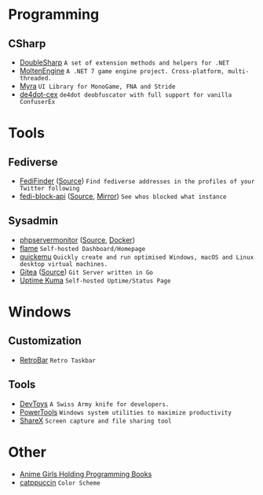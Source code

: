 # Programming
## CSharp
- [DoubleSharp](https://github.com/daeken/DoubleSharp) `A set of extension methods and helpers for .NET`
- [MoltenEngine](https://github.com/Syncaidius/MoltenEngine) `A .NET 7 game engine project. Cross-platform, multi-threaded.`
- [Myra](https://github.com/rds1983/Myra) `UI Library for MonoGame, FNA and Stride`
- [de4dot-cex](https://github.com/ViRb3/de4dot-cex) `de4dot deobfuscator with full support for vanilla ConfuserEx`

# Tools
## Fediverse
- [FediFinder](https://finder.dariox.club) ([Source](https://github.com/lucahammer/fedifinder)) `Find fediverse addresses in the profiles of your Twitter following`
- [fedi-block-api](https://github.com/ktwrd/fedi-block-api-mirror) ([Source](https://gitgud.io/mintplg/fedi-block-api), [Mirror](https://github.com/ktwrd/fedi-block-api-mirror)) `See whos blocked what instance`

## Sysadmin
- [phpservermonitor](https://www.phpservermonitor.org) ([Source](https://github.com/phpservermon/phpservermon), [Docker](https://github.com/phpservermon/docker-phpservermonitor))
- [flame](https://github.com/pawelmalak/flame) `Self-hosted Dashboard/Homepage`
- [quickemu](https://github.com/quickemu-project/quickemu) `Quickly create and run optimised Windows, macOS and Linux desktop virtual machines.`
- [Gitea](https://gita.io) ([Source](https://github.com/go-gitea/gitea)) `Git Server written in Go`
- [Uptime Kuma](https://github.com/louislam/uptime-kuma) `Self-hosted Uptime/Status Page`

# Windows
## Customization
- [RetroBar](https://github.com/dremin/RetroBar) `Retro Taskbar`

## Tools
- [DevToys](https://github.com/veler/DevToys) `A Swiss Army knife for developers.`
- [PowerTools](github.com/microsoft/powertoys) `Windows system utilities to maximize productivity`
- [ShareX](https://github.com/ShareX/ShareX) `Screen capture and file sharing tool`

# Other
- [Anime Girls Holding Programming Books](https://github.com/cat-milk/Anime-Girls-Holding-Programming-Books)
- [catppuccin](https://github.com/catppuccin/) `Color Scheme`
